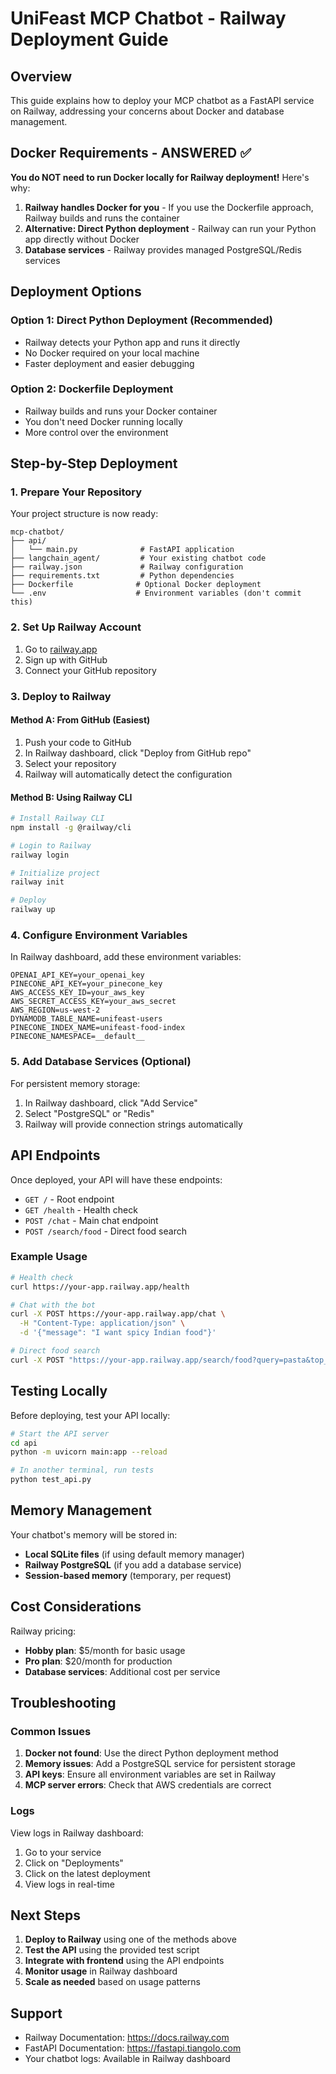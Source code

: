 # UniFeast MCP Chatbot - Railway Deployment Guide

## Overview

This guide explains how to deploy your MCP chatbot as a FastAPI service on Railway, addressing your concerns about Docker and database management.

## Docker Requirements - ANSWERED ✅

**You do NOT need to run Docker locally for Railway deployment!** Here's why:

1. **Railway handles Docker for you** - If you use the Dockerfile approach, Railway builds and runs the container
2. **Alternative: Direct Python deployment** - Railway can run your Python app directly without Docker
3. **Database services** - Railway provides managed PostgreSQL/Redis services

## Deployment Options

### Option 1: Direct Python Deployment (Recommended)
- Railway detects your Python app and runs it directly
- No Docker required on your local machine
- Faster deployment and easier debugging

### Option 2: Dockerfile Deployment
- Railway builds and runs your Docker container
- You don't need Docker running locally
- More control over the environment

## Step-by-Step Deployment

### 1. Prepare Your Repository

Your project structure is now ready:
```
mcp-chatbot/
├── api/
│   └── main.py              # FastAPI application
├── langchain_agent/         # Your existing chatbot code
├── railway.json             # Railway configuration
├── requirements.txt         # Python dependencies
├── Dockerfile              # Optional Docker deployment
└── .env                    # Environment variables (don't commit this)
```

### 2. Set Up Railway Account

1. Go to [railway.app](https://railway.app)
2. Sign up with GitHub
3. Connect your GitHub repository

### 3. Deploy to Railway

#### Method A: From GitHub (Easiest)
1. Push your code to GitHub
2. In Railway dashboard, click "Deploy from GitHub repo"
3. Select your repository
4. Railway will automatically detect the configuration

#### Method B: Using Railway CLI
```bash
# Install Railway CLI
npm install -g @railway/cli

# Login to Railway
railway login

# Initialize project
railway init

# Deploy
railway up
```

### 4. Configure Environment Variables

In Railway dashboard, add these environment variables:
```
OPENAI_API_KEY=your_openai_key
PINECONE_API_KEY=your_pinecone_key
AWS_ACCESS_KEY_ID=your_aws_key
AWS_SECRET_ACCESS_KEY=your_aws_secret
AWS_REGION=us-west-2
DYNAMODB_TABLE_NAME=unifeast-users
PINECONE_INDEX_NAME=unifeast-food-index
PINECONE_NAMESPACE=__default__
```

### 5. Add Database Services (Optional)

For persistent memory storage:
1. In Railway dashboard, click "Add Service"
2. Select "PostgreSQL" or "Redis"
3. Railway will provide connection strings automatically

## API Endpoints

Once deployed, your API will have these endpoints:

- `GET /` - Root endpoint
- `GET /health` - Health check
- `POST /chat` - Main chat endpoint
- `POST /search/food` - Direct food search

### Example Usage

```bash
# Health check
curl https://your-app.railway.app/health

# Chat with the bot
curl -X POST https://your-app.railway.app/chat \
  -H "Content-Type: application/json" \
  -d '{"message": "I want spicy Indian food"}'

# Direct food search
curl -X POST "https://your-app.railway.app/search/food?query=pasta&top_k=5"
```

## Testing Locally

Before deploying, test your API locally:

```bash
# Start the API server
cd api
python -m uvicorn main:app --reload

# In another terminal, run tests
python test_api.py
```

## Memory Management

Your chatbot's memory will be stored in:
- **Local SQLite files** (if using default memory manager)
- **Railway PostgreSQL** (if you add a database service)
- **Session-based memory** (temporary, per request)

## Cost Considerations

Railway pricing:
- **Hobby plan**: $5/month for basic usage
- **Pro plan**: $20/month for production
- **Database services**: Additional cost per service

## Troubleshooting

### Common Issues

1. **Docker not found**: Use the direct Python deployment method
2. **Memory issues**: Add a PostgreSQL service for persistent storage
3. **API keys**: Ensure all environment variables are set in Railway
4. **MCP server errors**: Check that AWS credentials are correct

### Logs

View logs in Railway dashboard:
1. Go to your service
2. Click on "Deployments"
3. Click on the latest deployment
4. View logs in real-time

## Next Steps

1. **Deploy to Railway** using one of the methods above
2. **Test the API** using the provided test script
3. **Integrate with frontend** using the API endpoints
4. **Monitor usage** in Railway dashboard
5. **Scale as needed** based on usage patterns

## Support

- Railway Documentation: https://docs.railway.com
- FastAPI Documentation: https://fastapi.tiangolo.com
- Your chatbot logs: Available in Railway dashboard

